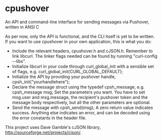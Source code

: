 cpushover
=========

An API and command-line interface for sending messages via Pushover, written in ANSI C

As per now, only the API is functional, and the CLI itself is yet to be written. If you want to use cpushover in your own application, this is what you do: 

* Include the relevant headers, cpushover.h and cJSON.h. Remember to link libcurl. The linker flags needed can be found by running "curl-config --libs".
* Initialize libcurl in your code through curl_global_init with a sensible set of flags, e.g. curl_global_init(CURL_GLOBAL_DEFAULT); 
* Initialize the API by providing your pushover handle, cpsh_init("yourhandlehere"); 
* Declare the message struct using the typedef cpsh_message, e.g. cpsh_message msg; Set the parameters you want. You have to set msg.user and msg.message, the recipient's pushover token and the message body respectively, but all the other parameters are optional. 
* Send the message with cpsh_send(msg); A zero return value indicates success. Anything else indicates an error, and can be decoded using the error constants in the header file. 


This project uses Dave Gamble's cJSON library, http://sourceforge.net/projects/cjson/. 
